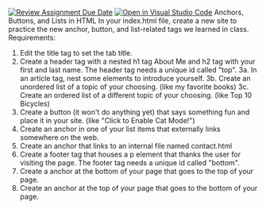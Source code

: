 [![Review Assignment Due Date](https://classroom.github.com/assets/deadline-readme-button-22041afd0340ce965d47ae6ef1cefeee28c7c493a6346c4f15d667ab976d596c.svg)](https://classroom.github.com/a/c_nVJkd4)
[![Open in Visual Studio Code](https://classroom.github.com/assets/open-in-vscode-2e0aaae1b6195c2367325f4f02e2d04e9abb55f0b24a779b69b11b9e10269abc.svg)](https://classroom.github.com/online_ide?assignment_repo_id=21098893&assignment_repo_type=AssignmentRepo)
Anchors, Buttons, and Lists in HTML
In your index.html file, create a new site to practice the new anchor, button, and list-related tags we learned in class.
Requirements:
1. Edit the title tag to set the tab title.
2. Create a header tag with a nested h1 tag About Me and h2 tag with your first and last name. The header tag needs a unique id called "top".
3a. In an article tag, nest some elements to introduce yourself.
3b. Create an unordered list of a topic of your choosing. (like my favorite books)
3c. Create an ordered list of a different topic of your choosing. (like Top 10 Bicycles)
4. Create a button (it won't do anything yet) that says something fun and place it in your site. (like "Click to Enable Cat Mode!")
5. Create an anchor in one of your list items that externally links somewhere on the web.
6. Create an anchor that links to an internal file named contact.html
7. Create a footer tag that houses a p element that thanks the user for visiting the page. The footer tag needs a unique id called "bottom".
8. Create a anchor at the bottom of your page that goes to the top of your page.
9. Create an anchor at the top of your page that goes to the bottom of your page.
